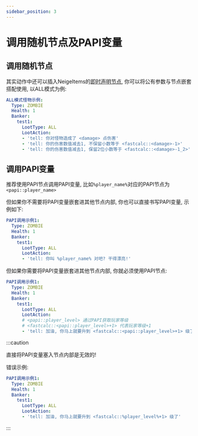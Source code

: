 ```yaml
---
sidebar_position: 3
---
```


# 调用随机节点及PAPI变量

## 调用随机节点

其实动作中还可以插入NeigeItems的[即时声明节点](https://neige7.github.io/NeigeItems-Wiki-Docusaurus/%E9%9A%8F%E6%9C%BA%E8%8A%82%E7%82%B9/%E5%8D%B3%E6%97%B6%E5%A3%B0%E6%98%8E%E8%8A%82%E7%82%B9), 你可以将公有参数与节点嵌套搭配使用, 以ALL模式为例:

```yaml
ALL模式怪物示例:
  Type: ZOMBIE
  Health: 1
  Banker:
    test1:
      LootType: ALL
      LootAction:
      - 'tell: 你对怪物造成了 <damage> 点伤害'
      - 'tell: 你的伤害数值减去1, 不保留小数等于 <fastcalc::<damage>-1>'
      - 'tell: 你的伤害数值减去1, 保留2位小数等于 <fastcalc::<damage>-1_2>'
```

## 调用PAPI变量

推荐使用PAPI节点调用PAPI变量, 比如`%player_name%`对应的PAPI节点为`<papi::player_name>`

但如果你不需要将PAPI变量嵌套进其他节点内部, 你也可以直接书写PAPI变量, 示例如下:

```yaml
PAPI调用示例1:
  Type: ZOMBIE
  Health: 1
  Banker:
    test1:
      LootType: ALL
      LootAction:
      - 'tell: 你叫 %player_name% 对吧? 干得漂亮!'
```

但如果你需要将PAPI变量嵌套进其他节点内部, 你就必须使用PAPI节点:

```yaml
PAPI调用示例1:
  Type: ZOMBIE
  Health: 1
  Banker:
    test1:
      LootType: ALL
      LootAction:
      # <papi::player_level> 通过PAPI获取玩家等级
      # <fastcalc::<papi::player_level>+1> 代表玩家等级+1
      - 'tell: 加油, 你马上就要升到 <fastcalc::<papi::player_level>+1> 级了'
```

:::caution

直接将PAPI变量塞入节点内部是无效的!

错误示例:

```yaml
PAPI调用示例1:
  Type: ZOMBIE
  Health: 1
  Banker:
    test1:
      LootType: ALL
      LootAction:
      - 'tell: 加油, 你马上就要升到 <fastcalc::%player_level%+1> 级了'
```

:::
